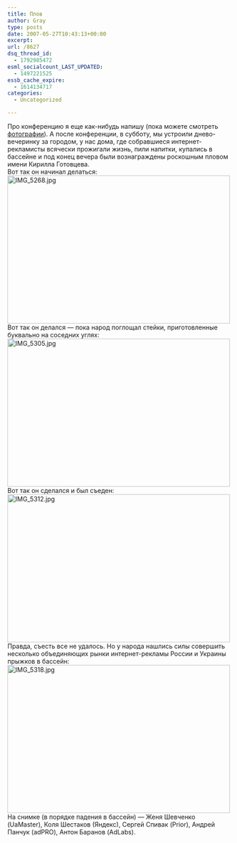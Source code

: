 ```yaml
---
title: Плов
author: Gray
type: posts
date: 2007-05-27T10:43:13+00:00
excerpt:
url: /8627
dsq_thread_id:
  - 1792985472
esml_socialcount_LAST_UPDATED:
  - 1497221525
essb_cache_expire:
  - 1614134717
categories:
  - Uncategorized

---
```








Про конференцию я еще как-нибудь напишу (пока можете смотреть <a href="http://fotki.yandex.ru/users/gray7400/album/1571/" target="_blank">фотографии</a>). А после конференции, в субботу, мы устроили днево-вечеринку за городом, у нас дома, где собравшиеся интернет-рекламисты всячески прожигали жизнь, пили напитки, купались в бассейне и под конец вечера были вознаграждены роскошным пловом имени Кирилла Готовцева.  
Вот так он начинал делаться:  
[<img src="http://img.fotki.yandex.ru/get/0/gray7400.27/0_ad0_87e2c33b_L" width="500" height="333" alt="IMG_5268.jpg" border="0" />][1]  
Вот так он делался &#8212; пока народ поглощал стейки, приготовленные буквально на соседних углях:  
[<img src="http://img.fotki.yandex.ru/get/0/gray7400.27/0_ae1_6e9318bd_L" width="500" height="333" alt="IMG_5305.jpg" border="0" />][2]  
Вот так он сделался и был съеден:  
[<img src="http://img.fotki.yandex.ru/get/0/gray7400.27/0_ae7_dbfce9d1_L" width="500" height="333" alt="IMG_5312.jpg" border="0" />][3]  
Правда, съесть все не удалось. Но у народа нашлись силы совершить несколько объединяющих рынки интернет-рекламы России и Украины прыжков в бассейн:  
[<img src="http://img.fotki.yandex.ru/get/0/gray7400.28/0_aeb_917370aa_L" width="500" height="333" alt="IMG_5318.jpg" border="0" />][4]  
На снимке (в порядке падения в бассейн) &#8212; Женя Шевченко (UaMaster), Коля Шестаков (Яндекс), Сергей Спивак (Prior), Андрей Панчук (adPRO), Антон Баранов (AdLabs).

 [1]: http://fotki.yandex.ru/users/gray7400/view/2768/
 [2]: http://fotki.yandex.ru/users/gray7400/view/2785/
 [3]: http://fotki.yandex.ru/users/gray7400/view/2791/
 [4]: http://fotki.yandex.ru/users/gray7400/view/2795/
